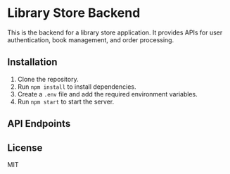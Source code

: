 # Library Store Backend

This is the backend for a library store application. It provides APIs for user authentication, book management, and order processing.

## Installation

1. Clone the repository.
2. Run `npm install` to install dependencies.
3. Create a `.env` file and add the required environment variables.
4. Run `npm start` to start the server.

## API Endpoints


## License

MIT
